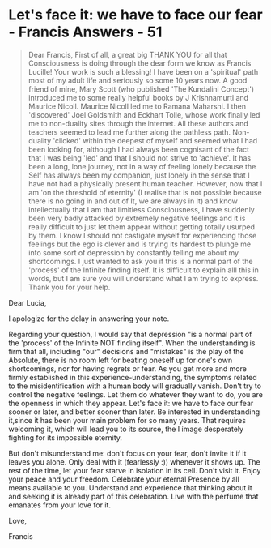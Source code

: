 # Let's face it: we have to face our fear - Francis Answers - 51


>Dear Francis, First of all, a great big THANK YOU for all that Consciousness is doing through the dear form we know as Francis Lucille! Your work is such a blessing! I have been on a 'spiritual' path most of my adult life and seriously so some 10 years now. A good friend of mine, Mary Scott (who published 'The Kundalini Concept') introduced me to some really helpful books by J Krishnamurti and Maurice Nicoll. Maurice Nicoll led me to Ramana Maharshi. I then 'discovered' Joel Goldsmith and Eckhart Tolle, whose work finally led me to non-duality sites through the internet. All these authors and teachers seemed to lead me further along the pathless path. Non-duality 'clicked' within the deepest of myself and seemed what I had been looking for, although I had always been cognisant of the fact that I was being 'led' and that I should not strive to 'achieve'. It has been a long, lone journey, not in a way of feeling lonely because the Self has always been my companion, just lonely in the sense that I have not had a physically present human teacher. However, now that I am 'on the threshold of eternity' (I realise that is not possible because there is no going in and out of It, we are always in It) and know intellectually that I am that limitless Consciousness, I have suddenly been very badly attacked by extremely negative feelings and it is really difficult to just let them appear without getting totally usurped by them. I know I should not castigate myself for experiencing those feelings but the ego is clever and is trying its hardest to plunge me into some sort of depression by constantly telling me about my shortcomings. I just wanted to ask you if this is a normal part of the 'process' of the Infinite finding itself. It is difficult to explain alll this in words, but I am sure you will understand what I am trying to express. Thank you for your help.

Dear Lucia,

I apologize for the delay in answering your note.

Regarding your question, I would say that depression "is a normal part of the 'process' of the Infinite NOT finding itself". When the understanding is firm that all, including "our" decisions and "mistakes" is the play of the Absolute, there is no room left for beating oneself up for one's own shortcomings, nor for having regrets or fear. As you get more and more firmly established in this experience-understanding, the symptoms related to the misidentification with a human body will gradually vanish. Don't try to control the negative feelings. Let them do whatever they want to do, you are the openness in which they appear. Let's face it: we have to face our fear sooner or later, and better sooner than later. Be interested in understanding it,since it has been your main problem for so many years. That requires welcoming it, which will lead you to its source, the I image desperately fighting for its impossible eternity.

But don't misunderstand me: don't focus on your fear, don't invite it if it leaves you alone. Only deal with it (fearlessly :)) whenever it shows up. The rest of the time, let your fear starve in isolation in its cell. Don't visit it. Enjoy your peace and your freedom. Celebrate your eternal Presence by all means available to you. Understand and experience that thinking about it and seeking it is already part of this celebration. Live with the perfume that emanates from your love for it.

Love,

Francis

